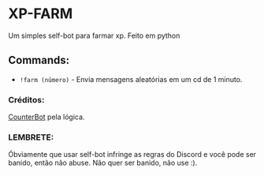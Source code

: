 # XP-FARM
Um simples self-bot para farmar xp.
Feito em python

## Commands:
- `!farm (número)` - Envia mensagens aleatórias em um cd de 1 minuto.

###  Créditos:
[CounterBot](https://github.com/ayes-web/CounterBot) pela lógica.

### LEMBRETE:
Óbviamente que usar self-bot infringe as regras do Discord e você pode ser banido, então não abuse.
Não quer ser banido, não use :).
